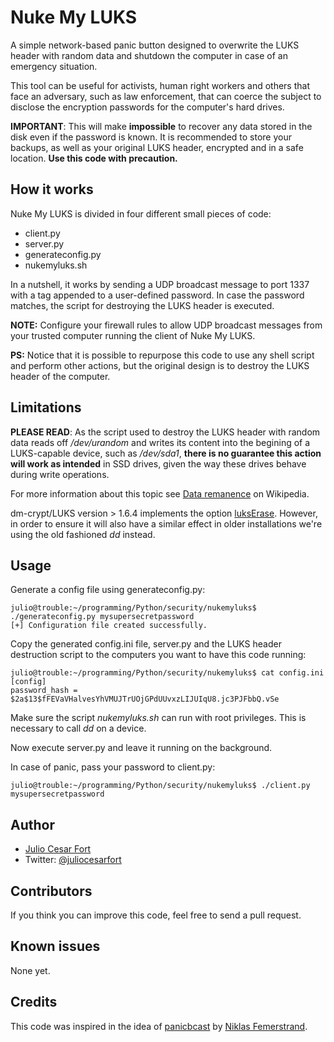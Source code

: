 # Nuke My LUKS
A simple network-based panic button designed to overwrite the LUKS header
with random data and shutdown the computer in case of an emergency situation.

This tool can be useful for activists, human right workers and others that
face an adversary, such as law enforcement, that can coerce the subject to
disclose the encryption passwords for the computer's hard drives.

**IMPORTANT**: This will make **impossible** to recover any data stored in the disk even if the password is known. It is recommended to store your backups, as well as your original LUKS header, encrypted and in a safe location.
**Use this code with precaution.**

## How it works

Nuke My LUKS is divided in four different small pieces of code:
- client.py
- server.py
- generateconfig.py
- nukemyluks.sh

In a nutshell, it works by sending a UDP broadcast message to port 1337 with a tag appended to a user-defined password. In case the password matches, the script for destroying the LUKS header is executed.

**NOTE:** Configure your firewall rules to allow UDP broadcast messages from your trusted computer running the client of Nuke My LUKS.

**PS:** Notice that it is possible to repurpose this code to use any shell script and perform other actions, but the original design is to destroy the LUKS header of the computer.

## Limitations

**PLEASE READ**: As the script used to destroy the LUKS header with random data reads off */dev/urandom* and writes its content into the begining of a LUKS-capable device, such as */dev/sda1*, **there is no guarantee this action will work as intended** in SSD drives, given the way these drives behave during write operations.

For more information about this topic see [Data remanence](https://en.wikipedia.org/wiki/Data_remanence#Data_on_solid-state_drives) on Wikipedia.

dm-crypt/LUKS version > 1.6.4 implements the option [luksErase](https://wiki.archlinux.org/index.php/Dm-crypt/Device_encryption#Removing_LUKS_keys).
However, in order to ensure it will also have a similar effect in older installations we're using the old fashioned *dd* instead.

## Usage

Generate a config file using generateconfig.py:

```
julio@trouble:~/programming/Python/security/nukemyluks$ ./generateconfig.py mysupersecretpassword
[+] Configuration file created successfully.
```

Copy the generated config.ini file, server.py and the LUKS header destruction script to the computers you want to have this code running:
```
julio@trouble:~/programming/Python/security/nukemyluks$ cat config.ini
[config]
password_hash = $2a$13$fFEVaVHalvesYhVMUJTrUOjGPdUUvxzLIJUIqU8.jc3PJFbbQ.vSe
```

Make sure the script *nukemyluks.sh* can run with root privileges. This is necessary to call *dd* on a device.

Now execute server.py and leave it running on the background.

In case of panic, pass your password to client.py:
```
julio@trouble:~/programming/Python/security/nukemyluks$ ./client.py mysupersecretpassword
```

## Author
- [Julio Cesar Fort](http://www.whatever.io)
- Twitter: [@juliocesarfort](https://www.twitter.com/juliocesarfort)

## Contributors

If you think you can improve this code, feel free to send a pull request.

## Known issues

None yet.

## Credits
This code was inspired in the idea of [panicbcast](https://github.com/qnrq/panic_bcast) by [Niklas Femerstrand](http://www.qnrq.se/).
